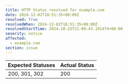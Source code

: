 ```yaml
---
title: HTTP Status resolved for example.com
date: 2024-12-02T18:51:35+00:00Z
resolved: True
resolvedWhen: 2024-12-02T18:51:35+00:00Z
resolvedStartTime: 2024-10-25T21:09:43.191474+00:00
severity: notice
affected:
  - example.com
section: issue
---
```


| Expected Statuses | Actual Status  |
|-------------------|----------------|
| 200, 301, 302 | 200 |
